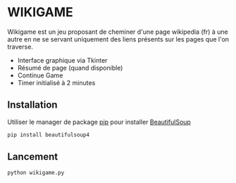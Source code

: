 # WIKIGAME

Wikigame est un jeu proposant de cheminer d'une page wikipedia (fr) à une autre en ne se servant uniquement des liens présents sur les pages que l'on traverse.

- Interface graphique via Tkinter
- Résumé de page (quand disponible)
- Continue Game
- Timer initialisé à 2 minutes

## Installation

Utiliser le manager de package [pip](https://pip.pypa.io/en/stable/) pour installer [BeautifulSoup](https://www.crummy.com/software/BeautifulSoup/bs4/doc/)

```bash
pip install beautifulsoup4
```

## Lancement

```bash
python wikigame.py
```


